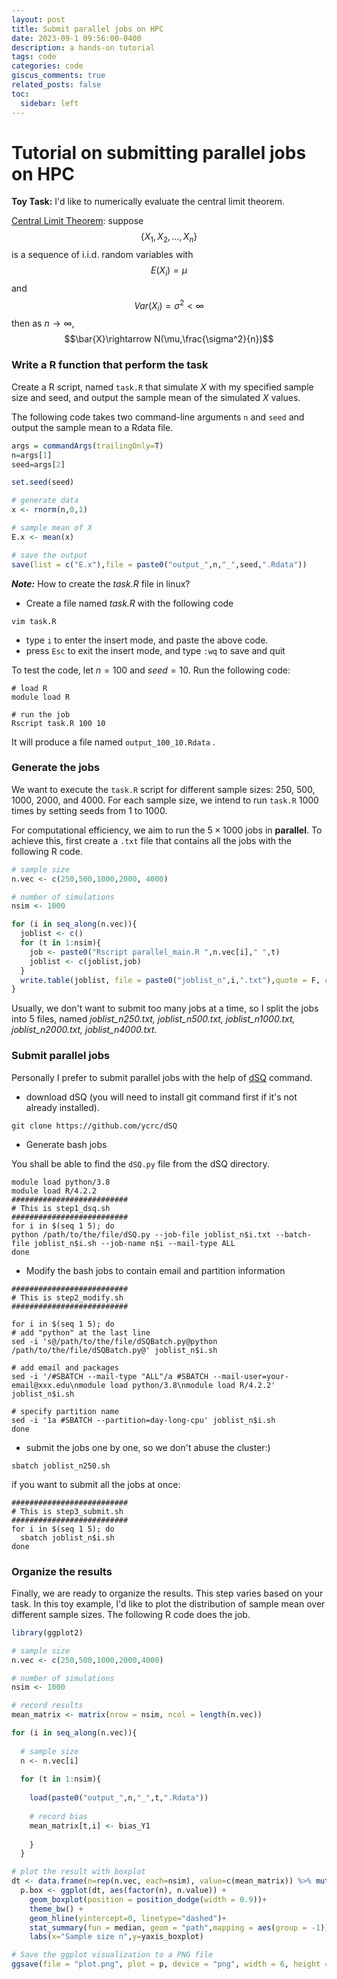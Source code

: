 ```yaml
---
layout: post
title: Submit parallel jobs on HPC
date: 2023-09-1 09:56:00-0400
description: a hands-on tutorial
tags: code
categories: code
giscus_comments: true
related_posts: false
toc:
  sidebar: left
---
```




# Tutorial on submitting parallel jobs on HPC

**Toy Task:** I'd like to numerically evaluate the central limit theorem.

<u>Central Limit Theorem</u>: suppose $$\{X_1,X_2,\dots,X_n\}$$ is a sequence of i.i.d. random variables with $$E(X_i)=\mu$$ and $$Var(X_i)=\sigma^2 <\infty$$ then as $n\rightarrow\infty$, $$\bar{X}\rightarrow N(\mu,\frac{\sigma^2}{n})$$





### Write a R function that perform the task

Create a R script, named `task.R` that simulate $X$ with my specified sample size and seed, and output the sample mean of the simulated $X$ values.

The following code takes two command-line arguments `n` and `seed` and output the sample mean to a Rdata file.

```R
args = commandArgs(trailingOnly=T)
n=args[1]
seed=args[2]

set.seed(seed)

# generate data
x <- rnorm(n,0,1)

# sample mean of X
E.x <- mean(x)

# save the output
save(list = c("E.x"),file = paste0("output_",n,"_",seed,".Rdata"))
```



***Note:*** How to create the *task.R* file in linux?

- Create a file named *task.R* with the following code

```shell
vim task.R
```

- type `i` to enter the insert mode, and paste the above code.
- press `Esc` to exit the insert mode, and type `:wq` to save and quit



To test the code, let $n=100$ and $seed=10$. Run the following code:

```shell
# load R
module load R

# run the job
Rscript task.R 100 10
```

It will produce a file named `output_100_10.Rdata` .



### Generate the jobs

We want to execute the `task.R` script for different sample sizes: 250, 500, 1000, 2000, and 4000. For each sample size, we intend to run `task.R` 1000 times by setting seeds from 1 to 1000.

For computational efficiency, we aim to run the $5\times 100$0 jobs in **parallel**. To achieve this, first create a `.txt` file that contains all the jobs with the following R code. 

```R
# sample size
n.vec <- c(250,500,1000,2000, 4000)

# number of simulations
nsim <- 1000

for (i in seq_along(n.vec)){
  joblist <- c()
  for (t in 1:nsim){
    job <- paste0("Rscript parallel_main.R ",n.vec[i]," ",t)
    joblist <- c(joblist,job)
  }
  write.table(joblist, file = paste0("joblist_n",i,".txt"),quote = F, col.names = F, row.names = F)
}
```

Usually, we don't want to submit too many jobs at a time, so I split the jobs into 5 files, named *joblist_n250.txt, joblist_n500.txt, joblist_n1000.txt, joblist_n2000.txt, joblist_n4000.txt*.



### Submit parallel jobs

Personally I prefer to submit parallel jobs with the help of [dSQ](https://github.com/ycrc/dSQ) command. 

- download dSQ (you will need to install git command first if it's not already installed).

```shell
git clone https://github.com/ycrc/dSQ
```

- Generate bash jobs

You shall be able to find the `dSQ.py` file from the dSQ directory.

```shell
module load python/3.8
module load R/4.2.2
##########################
# This is step1_dsq.sh
##########################
for i in $(seq 1 5); do
python /path/to/the/file/dSQ.py --job-file joblist_n$i.txt --batch-file joblist_n$i.sh --job-name n$i --mail-type ALL
done
```

- Modify the bash jobs to contain email and partition information

```shell
##########################
# This is step2_modify.sh
##########################

for i in $(seq 1 5); do
# add "python" at the last line
sed -i 's@/path/to/the/file/dSQBatch.py@python /path/to/the/file/dSQBatch.py@' joblist_n$i.sh

# add email and packages
sed -i '/#SBATCH --mail-type "ALL"/a #SBATCH --mail-user=your-email@xxx.edu\nmodule load python/3.8\nmodule load R/4.2.2' joblist_n$i.sh

# specify partition name
sed -i '1a #SBATCH --partition=day-long-cpu' joblist_n$i.sh
done

```

- submit the jobs one by one, so we don't abuse the cluster:)

```shell
sbatch joblist_n250.sh
```

if you want to submit all the jobs at once:

```shell
##########################
# This is step3_submit.sh
##########################
for i in $(seq 1 5); do
  sbatch joblist_n$i.sh
done
```



### Organize the results

Finally, we are ready to organize the results. This step varies based on your task. In this toy example, I'd like to plot the distribution of sample mean over different sample sizes. The following R code does the job.

```R
library(ggplot2)

# sample size
n.vec <- c(250,500,1000,2000,4000)

# number of simulations
nsim <- 1000

# record results  
mean_matrix <- matrix(nrow = nsim, ncol = length(n.vec))

for (i in seq_along(n.vec)){
  
  # sample size
  n <- n.vec[i]
  
  for (t in 1:nsim){
 
    load(paste0("output_",n,"_",t,".Rdata"))
    
    # record bias
    mean_matrix[t,i] <- bias_Y1
    
    }
  }

# plot the result with boxplot
dt <- data.frame(n=rep(n.vec, each=nsim), value=c(mean_matrix)) %>% mutate(n.value=sqrt(n)*value)
  p.box <- ggplot(dt, aes(factor(n), n.value)) + 
    geom_boxplot(position = position_dodge(width = 0.9))+ 
    theme_bw() +
    geom_hline(yintercept=0, linetype="dashed")+
    stat_summary(fun = median, geom = "path",mapping = aes(group = -1))+
    labs(x="Sample size n",y=yaxis_boxplot)

# Save the ggplot visualization to a PNG file
ggsave(file = "plot.png", plot = p, device = "png", width = 6, height = 4, dpi = 300)
```

